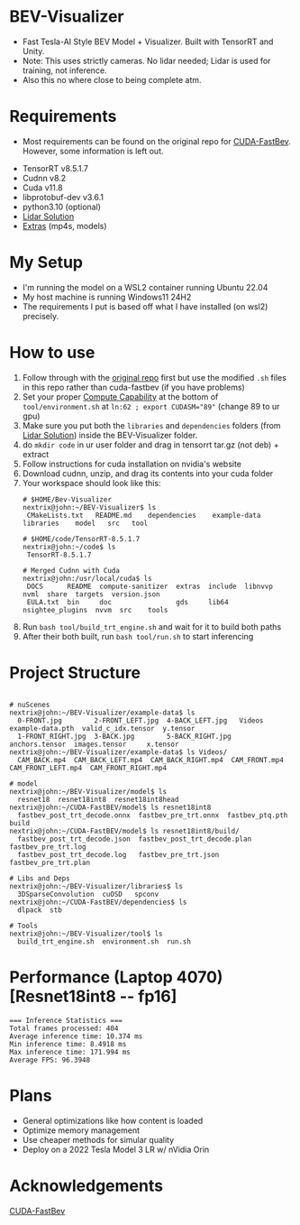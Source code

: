 # BEV-Visualizer
- Fast Tesla-AI Style BEV Model + Visualizer. Built with TensorRT and Unity.
- Note: This uses strictly cameras. No lidar needed; Lidar is used for training, not inference.
- Also this no where close to being complete atm.

# Requirements
* Most requirements can be found on the original repo for [CUDA-FastBev](https://github.com/Mandylove1993/CUDA-FastBEV). However, some information is left out.
- TensorRT v8.5.1.7
- Cudnn v8.2
- Cuda v11.8
- libprotobuf-dev v3.6.1
- python3.10 (optional)
- [Lidar Solution](https://github.com/NVIDIA-AI-IOT/Lidar_AI_Solution)
- [Extras](https://files.nextrix.xyz/share/g5QqMsTF) (mp4s, models)

# My Setup
* I'm running the model on a WSL2 container running Ubuntu 22.04
* My host machine is running Windows11 24H2
* The requirements I put is based off what I have installed (on wsl2) precisely.

# How to use
1. Follow through with the [original repo](https://github.com/Mandylove1993/CUDA-FastBEV) first but use the modified ```.sh``` files in this repo rather than cuda-fastbev (if you have problems)
2. Set your proper [Compute Capability](https://developer.nvidia.com/cuda-gpus#compute) at the bottom of ```tool/environment.sh``` at ```ln:62 ; export CUDASM="89"``` (change 89 to ur gpu)
3. Make sure you put both the ```libraries``` and ```dependencies``` folders (from [Lidar Solution](https://github.com/NVIDIA-AI-IOT/Lidar_AI_Solution))  inside the BEV-Visualizer folder.
4. do ```mkdir code``` in ur user folder and drag in tensorrt tar.gz (not deb) + extract
5. Follow instructions for cuda installation on nvidia's website
6. Download cudnn, unzip, and drag its contents into your cuda folder
7. Your workspace should look like this:
   ```
   # $HOME/Bev-Visualizer
   nextrix@john:~/BEV-Visualizer$ ls
    CMakeLists.txt   README.md    dependencies    example-data    libraries    model   src   tool

   # $HOME/code/TensorRT-8.5.1.7
   nextrix@john:~/code$ ls
    TensorRT-8.5.1.7

   # Merged Cudnn with Cuda
   nextrix@john:/usr/local/cuda$ ls
    DOCS      README  compute-sanitizer  extras  include  libnvvp           nvml  share  targets  version.json
    EULA.txt  bin     doc                gds     lib64    nsightee_plugins  nvvm  src    tools
   ```
8. Run ```bash tool/build_trt_engine.sh``` and wait for it to build both paths
9. After their both built, run ```bash tool/run.sh``` to start inferencing

# Project Structure
```

# nuScenes
nextrix@john:~/BEV-Visualizer/example-data$ ls
  0-FRONT.jpg        2-FRONT_LEFT.jpg  4-BACK_LEFT.jpg   Videos          example-data.pth  valid_c_idx.tensor  y.tensor
  1-FRONT_RIGHT.jpg  3-BACK.jpg        5-BACK_RIGHT.jpg  anchors.tensor  images.tensor     x.tensor
nextrix@john:~/BEV-Visualizer/example-data$ ls Videos/
  CAM_BACK.mp4  CAM_BACK_LEFT.mp4  CAM_BACK_RIGHT.mp4  CAM_FRONT.mp4  CAM_FRONT_LEFT.mp4  CAM_FRONT_RIGHT.mp4

# model
nextrix@john:~/BEV-Visualizer/model$ ls
  resnet18  resnet18int8  resnet18int8head
nextrix@john:~/CUDA-FastBEV/model$ ls resnet18int8
  fastbev_post_trt_decode.onnx  fastbev_pre_trt.onnx  fastbev_ptq.pth  build
nextrix@john:~/CUDA-FastBEV/model$ ls resnet18int8/build/
  fastbev_post_trt_decode.json  fastbev_post_trt_decode.plan  fastbev_pre_trt.log
  fastbev_post_trt_decode.log   fastbev_pre_trt.json          fastbev_pre_trt.plan

# Libs and Deps
nextrix@john:~/BEV-Visualizer/libraries$ ls
  3DSparseConvolution  cuOSD   spconv
nextrix@john:~/CUDA-FastBEV/dependencies$ ls
  dlpack  stb

# Tools
nextrix@john:~/BEV-Visualizer/tool$ ls
  build_trt_engine.sh  environment.sh  run.sh
```

# Performance (Laptop 4070) [Resnet18int8 -- fp16]
```
=== Inference Statistics ===
Total frames processed: 404
Average inference time: 10.374 ms
Min inference time: 8.4918 ms
Max inference time: 171.994 ms
Average FPS: 96.3948
```

# Plans
- General optimizations like how content is loaded
- Optimize memory management
- Use cheaper methods for simular quality
- Deploy on a 2022 Tesla Model 3 LR w/ nVidia Orin
  
# Acknowledgements
[CUDA-FastBev](https://github.com/Mandylove1993/CUDA-FastBEV)
